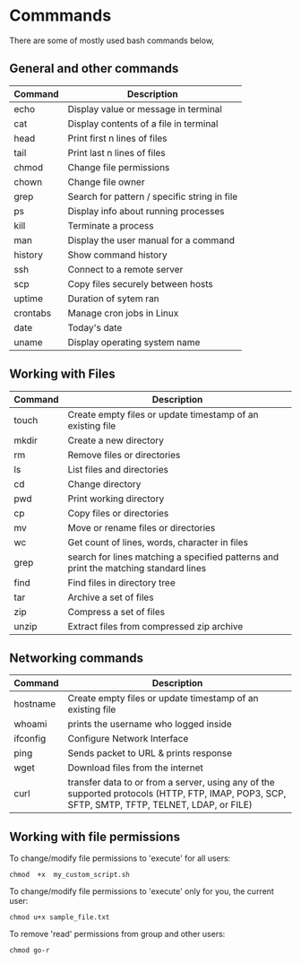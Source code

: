 # Commmands

There are some of mostly used bash commands below,

## General and other commands

| Command | Description |
| --- | ----------- |
| echo | Display value or message in terminal |
| cat | Display contents of a file in terminal |
| head | Print first n lines of files |
| tail | Print last n lines of files |
| chmod | Change file permissions |
| chown | Change file owner |
| grep | Search for pattern / specific string in file |
| ps | Display info about running processes |
| kill | Terminate a process |
| man | Display the user manual for a command |
| history | Show command history |
| ssh | Connect to a remote server |
| scp | Copy files securely between hosts |
| uptime | Duration of sytem ran |
| crontabs | Manage cron jobs in Linux |
| date | Today's date |
| uname | Display operating system name |


## Working with Files 

| Command | Description |
| --- | ----------- |
| touch | Create empty files or update timestamp of an existing file |
| mkdir | Create a new directory |
| rm | Remove files or directories |
| ls | List files and directories |
| cd | Change directory |
| pwd | Print working directory |
| cp | Copy files or directories |
| mv | Move or rename files or directories |
| wc |  Get count of lines, words, character in files |
| grep | search for lines matching a specified patterns and print the matching standard lines |
| find | Find files in directory tree |
| tar | Archive a set of files |
| zip | Compress a set of files |
| unzip | Extract files from compressed zip archive |

## Networking commands

| Command | Description |
| --- | ----------- |
| hostname | Create empty files or update timestamp of an existing file |
| whoami | prints the username who logged inside |
| ifconfig | Configure Network Interface |
| ping | Sends packet to URL & prints response |
| wget | Download files from the internet |
| curl | transfer data to or from a server, using any of the supported protocols (HTTP, FTP, IMAP, POP3, SCP, SFTP, SMTP, TFTP, TELNET, LDAP, or FILE) |

## Working with file permissions

To change/modify file permissions to 'execute' for all users:

```
chmod  +x  my_custom_script.sh

```
To change/modify file permissions to 'execute' only for you, the current user:

```
chmod u+x sample_file.txt

```
To remove 'read' permissions from group and other users:

```
chmod go-r

```










